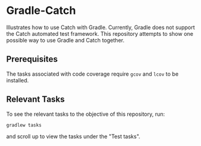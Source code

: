 # Gradle-Catch

Illustrates how to use Catch with Gradle. Currently, Gradle does not support
the Catch automated test framework. This repository attempts to show one
possible way to use Gradle and Catch together.

## Prerequisites

The tasks associated with code coverage require `gcov` and `lcov` to be
installed.

## Relevant Tasks

To see the relevant tasks to the objective of this repository, run:

```
gradlew tasks
```

and scroll up to view the tasks under the "Test tasks".
